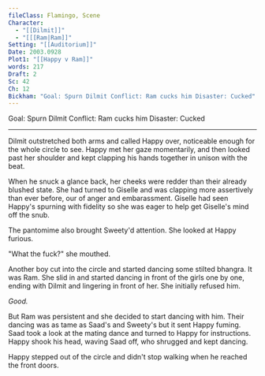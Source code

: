 ```yaml
---
fileClass: Flamingo, Scene
Character:
  - "[[Dilmit]]"
  - "[[[Ram|Ram]]"
Setting: "[[Auditorium]]"
Date: 2003.0928
Plot1: "[[Happy v Ram]]"
words: 217
Draft: 2
Sc: 42
Ch: 12
Bickham: "Goal: Spurn Dilmit Conflict: Ram cucks him Disaster: Cucked"
---
```


Goal: Spurn Dilmit 
Conflict: Ram cucks him 
Disaster: Cucked

---

Dilmit outstretched both arms and called Happy over, noticeable enough for the whole circle to see. Happy met her gaze momentarily, and then looked past her shoulder and kept clapping his hands together in unison with the beat. 

When he snuck a glance back, her cheeks were redder than their already blushed state. She had turned to Giselle and was clapping more assertively than ever before, our of anger and embarassment. Giselle had seen Happy's spurning with fidelity so she was eager to help get Giselle's mind off the snub.

The pantomime also brought Sweety'd attention. She looked at Happy furious.

"What the fuck?" she mouthed.

Another boy cut into the circle and started dancing some stilted bhangra. It was Ram. She slid in and started dancing in front of the girls one by one, ending with Dilmit and lingering in front of her. She initially refused him. 

*Good.* 

But Ram was persistent and she decided to start dancing with him. Their dancing was as tame as Saad's and Sweety's but it sent Happy fuming. Saad took a look at the mating dance and turned to Happy for instructions. Happy shook his head, waving Saad off, who shrugged and kept dancing.

Happy stepped out of the circle and didn't stop walking when he reached the front doors.